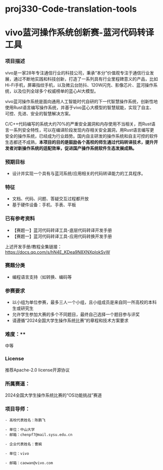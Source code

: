 # proj330-Code-translation-tools
# vivo蓝河操作系统创新赛-蓝河代码转译工具

### 项目描述

   vivo是一家28年专注通信行业的科技公司，秉承“本分”价值观专注于通信行业发展，通过不断地实践和科技创新，打造了一系列具有行业里程碑意义的产品，比如Hi-Fi手机，屏幕指纹手机，以及微云台防抖、120W闪充、影像芯片、蓝河操作系统，以及位列全球多个权威榜单的蓝心AI大模型。

   vivo蓝河操作系统是面向通用人工智能时代自研的下一代智慧操作系统，创新性地使用Rust语言编写操作系统，并基于vivo蓝心大模型的智慧赋能，实现了自主、可控、先进、安全的智慧解决方案。

   C/C++代码编写的系统大约70%的严重安全漏洞和内存使用不当相关，而Rust语言一系列安全特性，可以在编译阶段发现内存相关安全漏洞，用Rust语言编写更安全的操作系统，已经成为行业趋势。国内自主研发的操作系统和自主可控的软件生态都还不成熟，**本项目的目的是鼓励各个高校的师生通过代码转译技术，提升开发者对新操作系统的适配效率，促进国产操作系统软件生态发展成熟。**

### 预期目标

   - 设计并实现一个具有与蓝河系统/应用相关的代码转译能力的工具程序。

### 特征
   - 文档、代码、问题、答疑交互过程都开放
   - 基于硬件设备：手机、手表、平板

### 已有参考资料

   - 【赛题一】蓝河代码转译工具-底层代码转译开发手册
   - 【赛题一】蓝河代码转译工具-应用代码转换开发手册
   
   上述开发手册/教程全集链接：  https://docs.qq.com/s/hN4E_KDea9N8XNXplokSvW

### 赛题分类

   -  编程语言支持（如转换、编码等
   
### 参赛要求

   - 以小组为单位参赛，最多三人一个小组，且小组成员是来自同一所高校的本科生或研究生
   - 允许学生参加大赛的多个不同题目，最终自己选择一个题目参与评奖
   - 请遵循“2024全国大学生操作系统比赛”的章程和技术方案要求

### 难度：**

   中等

### License

   推荐Apache-2.0  license开源协议

### 所属赛道：

   2024全国大学生操作系统比赛的“OS功能挑战”赛道

### 项目导师：

    - 高校代表姓名：陈鹏飞

    - 单位：中山大学
    - 邮箱：chenpf7@mail.sysu.edu.cn

    - 企业代表姓名：曹婉

    - 单位：vivo

    - 邮箱：caowan@vivo.com
